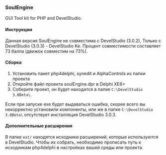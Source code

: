 ### SoulEngine

GUI Tool kit for PHP and DevelStudio.


#### Инструкции

Данная версия SoulEngine не совместима с DevelStudio (3.0.2),
Только с DevelStudio (3.0.3) - DevelStudio Ke.
Процент совместимости составляет 73 балла (движок совместим на 73%).

#### Сборка

1. Установить пакет php4delphi, synedit и AlphaControls из папки проекта
2. Откройте файл проекта soulEngine.dpr в Delphi XE6+
3. Соберите проект, он будет находится в папке `C:\DevelStudio 3.0Beta\`.

Если при запуске exe будет выдаваться ошибка, скорее
всего вы некорректно установили компоненты, или же в папке `C:\DevelStudio 3.0Beta\`
отсутствует инсталляция DevelStudio 3.0.3.


#### Дополнительные расширения

В папке `ext/` находятся исходники расширений, которые
используются в DevelStudio. Чтобы их собрать, необходимо
прописать путь к исходникам php4delphi в настройках вашей
среды или проекта.
